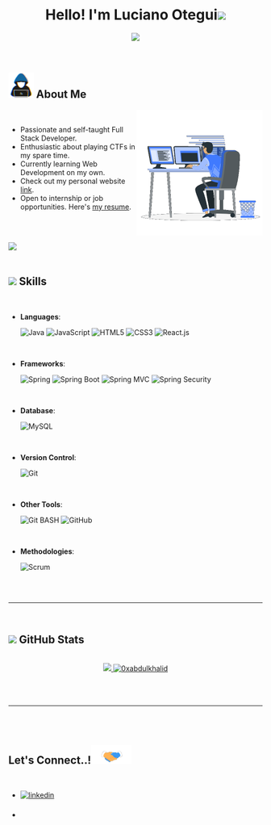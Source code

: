 <h1 align="center"><b>Hello! I'm Luciano Otegui</b><img src="https://media.giphy.com/media/hvRJCLFzcasrR4ia7z/giphy.gif" width="35"></h1>
<!-- Comment -->

<p align="center">
  <a href="https://github.com/DenverCoder1/readme-typing-svg"><img src="https://readme-typing-svg.herokuapp.com?font=Time+New+Roman&color=cyan&size=25&center=true&vCenter=true&width=600&height=100&lines=Hello!+I'm+a+software+development;Passionate+about+Java,+Spring,+HTML,+CSS,+JavaScript,+React.js,+Git,+and+MySQL;Self-taught+and+constantly+seeking+growth"></a>
</p>

<br>

## <img src="https://github.com/0xAbdulKhalid/0xAbdulKhalid/raw/main/assets/mdImages/about_me.gif" width="50px"> **About Me**

<img align="right" src="https://github.com/0xAbdulKhalid/0xAbdulKhalid/raw/main/assets/mdImages/Right_Side.gif" width="250px">

<br>

- Passionate and self-taught Full Stack Developer.
- Enthusiastic about playing CTFs in my spare time.
- Currently learning Web Development on my own.
- Check out my personal website [link](https://www.0xabdulkhalid.ml).
- Open to internship or job opportunities. Here's [my resume](https://read.cv/0xabdulkhalid).

<br><br>

<img src="https://user-images.githubusercontent.com/73097560/115834477-dbab4500-a447-11eb-908a-139a6edaec5c.gif"><br><br>

## <img src="https://media2.giphy.com/media/QssGEmpkyEOhBCb7e1/giphy.gif?cid=ecf05e47a0n3gi1bfqntqmob8g9aid1oyj2wr3ds3mg700bl&rid=giphy.gif" width="25"><b> Skills</b>

<br>

<p align="center">

- **Languages**:

    ![Java](https://img.shields.io/badge/Java-%23ED8B00.svg?style=for-the-badge&logo=java&logoColor=white)
    ![JavaScript](https://img.shields.io/badge/JavaScript-%23F7DF1E.svg?style=for-the-badge&logo=javascript&logoColor=black)
    ![HTML5](https://img.shields.io/badge/HTML5-%23E34F26.svg?style=for-the-badge&logo=html5&logoColor=white)
    ![CSS3](https://img.shields.io/badge/CSS3-%231572B6.svg?style=for-the-badge&logo=css3&logoColor=white)
    ![React.js](https://img.shields.io/badge/React.js-%2320232A.svg?style=for-the-badge&logo=react&logoColor=61DAFB)

<br>

- **Frameworks**:

    ![Spring](https://img.shields.io/badge/Spring-%236DB33F.svg?style=for-the-badge&logo=spring&logoColor=white)
    ![Spring Boot](https://img.shields.io/badge/Spring%20Boot-%236DB33F.svg?style=for-the-badge&logo=spring&logoColor=white)
    ![Spring MVC](https://img.shields.io/badge/Spring%20MVC-%236DB33F.svg?style=for-the-badge&logo=spring&logoColor=white)
    ![Spring Security](https://img.shields.io/badge/Spring%20Security-%236DB33F.svg?style=for-the-badge&logo=spring&logoColor=white)

<br>

- **Database**:

    ![MySQL](https://img.shields.io/badge/MySQL-%234479A1.svg?style=for-the-badge&logo=mysql&logoColor=white)

<br>

- **Version Control**:

    ![Git](https://img.shields.io/badge/Git-%23F05033.svg?style=for-the-badge&logo=git&logoColor=white)

<br>

- **Other Tools**:

    ![Git BASH](https://img.shields.io/badge/Git%20BASH-%23121011.svg?style=for-the-badge&logo=git&logoColor=white)
    ![GitHub](https://img.shields.io/badge/GitHub-%23121011.svg?style=for-the-badge&logo=github&logoColor=white)

<br>

- **Methodologies**:

    ![Scrum](https://img.shields.io/badge/Scrum-%230A0A0A.svg?style=for-the-badge&logo=scrum&logoColor=white)

</p>

<br>
<br>

-----

<br>

## <img src="https://media.giphy.com/media/iY8CRBdQXODJSCERIr/giphy.gif" width="35"><b> GitHub Stats </b>

<br>

<div align="center">

<a href="https://github.com/0xabdulkhalid/">
  <img src="https://github-readme-stats.vercel.app/api?username=0xabdulkhalid&include_all_commits=true&count_private=true&show_icons=true&line_height=20&title_color=7A7ADB&icon_color=2234AE&text_color=D3D3D3&bg_color=0,000000,130F40" width="450"/>
  <img src="https://github-readme-stats.vercel.app/api/top-langs?username=0xabdulkhalid&show_icons=true&locale=en&layout=compact&line_height=20&title_color=7A7ADB&icon_color=2234AE&text_color=D3D3D3&bg_color=0,000000,130F40" width="375"  alt="0xabdulkhalid"/>

</a>
</div>

<br>
<br>
<br>

-----

<br>
<br>

## <b> Let's Connect..!</b><img src="https://github.com/0xAbdulKhalid/0xAbdulKhalid/raw/main/assets/mdImages/handshake.gif" width="80">
<br>

<div align='left'>

<ul>

<li>
<a href="https://linkedin.com/in/luciano-otegui" target="_blank">
<img src="https://img.shields.io/badge/linkedin:  Luciano Otegui-%2300acee.svg?color=405DE6&style=for-the-badge&logo=linkedin&logoColor=white" alt=linkedin style="margin-bottom: 5px;"/>
</a>
</li>

<br>

<li>
<a href="https://twitter.com/0xabdulkhalid" target="_blank">
<img src="


